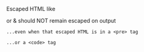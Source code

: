 Escaped HTML like <div> or & should NOT remain escaped on output

    
    
    ...even when that escaped HTML is in a <pre> tag

`...or a <code> tag`
